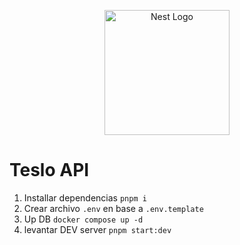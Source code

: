 <p align="center">
  <a href="http://nestjs.com/" target="blank"><img src="https://nestjs.com/img/logo-small.svg" width="200" alt="Nest Logo" /></a>
</p>

# Teslo API

1. Installar dependencias `pnpm i`
2. Crear archivo `.env` en base a `.env.template`
3. Up DB `docker compose up -d`
4. levantar DEV server `pnpm start:dev`
